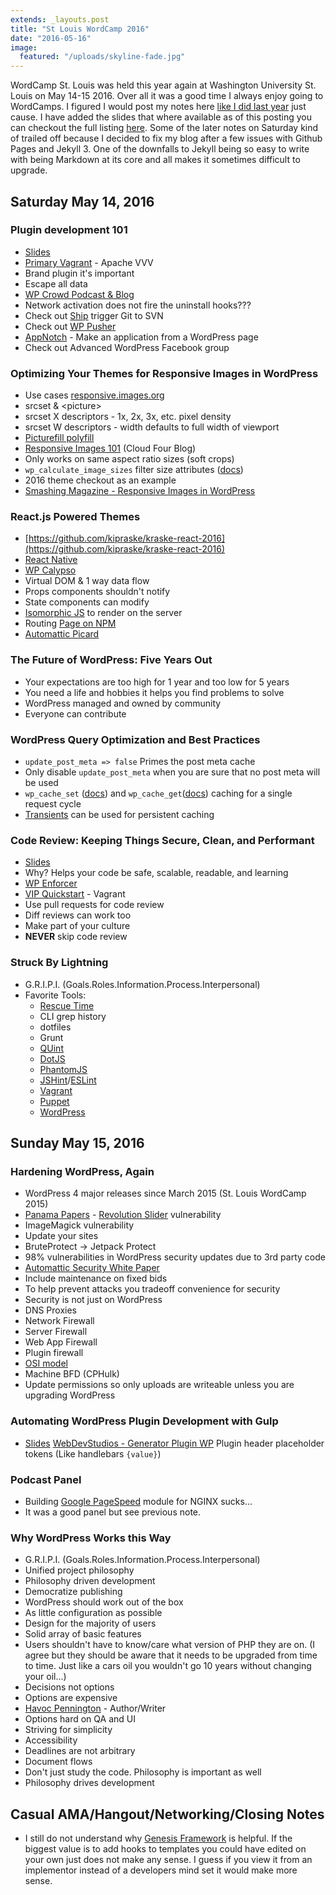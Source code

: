 ```yaml
---
extends: _layouts.post
title: "St Louis WordCamp 2016"
date: "2016-05-16"
image:
  featured: "/uploads/skyline-fade.jpg"
---
```


WordCamp St. Louis was held this year again at Washington University St. Louis on May 14-15 2016. Over all it was a good time I always enjoy going to WordCamps. I figured I would post my notes here [like I did last year](http://danholloran.me/2015/03/15/st-louis-wordcamp-2015/) just cause. I have added the slides that where available as of this posting you can checkout the full listing [here](https://2016.stlouis.wordcamp.org/2016/05/16/speaker-slides-round-up/). Some of the later notes on Saturday kind of trailed off because I decided to fix my blog after a few issues with Github Pages and Jekyll 3. One of the downfalls to Jekyll being so easy to write with being Markdown at its core and all makes it sometimes difficult to upgrade.

## Saturday May 14, 2016

### Plugin development 101
- [Slides](http://whoischris.com/slides/plugin-dev-101.pdf)
- [Primary Vagrant](https://github.com/ChrisWiegman/Primary-Vagrant) - Apache VVV
- Brand plugin it's important
- Escape all data
- [WP Crowd Podcast & Blog](http://www.thewpcrowd.com/)
- Network activation does not fire the uninstall hooks???
- Check out [Ship](http://ship.getherbert.com/) trigger Git to SVN
- Check out [WP Pusher](https://wppusher.com/)
- [AppNotch](http://www.appnotch.com/) - Make an application from a WordPress page
- Check out Advanced WordPress Facebook group

### Optimizing Your Themes for Responsive Images in WordPress
- Use cases [responsive.images.org](http://responsive.images.org)
- srcset & &lt;picture&gt;
- srcset X descriptors - 1x, 2x, 3x, etc. pixel density
- srcset W descriptors - width defaults to full width of viewport
- [Picturefill polyfill](https://scottjehl.github.io/picturefill/)
- [Responsive Images 101](http://blog.cloudfour.com/responsive-images-101-definitions/) (Cloud Four Blog)
- Only works on same aspect ratio sizes (soft crops)
- `wp_calculate_image_sizes` filter size attributes ([docs](https://developer.wordpress.org/reference/functions/wp_calculate_image_sizes/))
- 2016 theme checkout as an example
- [Smashing Magazine - Responsive Images in WordPress](https://www.smashingmagazine.com/2015/12/responsive-images-in-wordpress-core/)

### React.js Powered Themes
- [https://github.com/kipraske/kraske-react-2016](https://github.com/kipraske/kraske-react-2016)
- [React Native](https://facebook.github.io/react-native/)
- [WP Calypso](https://developer.wordpress.com/calypso/)
- Virtual DOM & 1 way data flow
- Props components shouldn't notify
- State components can modify
- [Isomorphic JS](http://isomorphic.net/) to render on the server
- Routing [Page on NPM](https://www.npmjs.com/package/page)
- [Automattic Picard](https://github.com/Automattic/Picard)
### The Future of WordPress: Five Years Out
- Your expectations are too high for 1 year and too low for 5 years
- You need a life and hobbies it helps you find problems to solve
- WordPress managed and owned by community
- Everyone can contribute

### WordPress Query Optimization and Best Practices
- `update_post_meta => false` Primes the post meta cache
- Only disable `update_post_meta` when you are sure that no post meta will be used
- `wp_cache_set` ([docs](https://codex.wordpress.org/Function_Reference/wp_cache_set)) and `wp_cache_get`([docs](https://codex.wordpress.org/Function_Reference/wp_cache_get)) caching for a single request cycle
- [Transients](https://codex.wordpress.org/Transients_API) can be used for persistent caching

### Code Review: Keeping Things Secure, Clean, and Performant
- [Slides](http://www.slideshare.net/ryanmarkel/ryan-markel-wordcamp-stl-2016-code-review)
- Why? Helps your code be safe, scalable, readable, and learning
- [WP Enforcer](https://github.com/stevegrunwell/wp-enforcer)
- [VIP Quickstart](https://vip.wordpress.com/documentation/vip/quickstart/) - Vagrant
- Use pull requests for code review
- Diff reviews can work too
- Make part of your culture
- **NEVER** skip code review

### Struck By Lightning
- G.R.I.P.I. (Goals.Roles.Information.Process.Interpersonal)
- Favorite Tools:
	- [Rescue Time](https://www.rescuetime.com/)
	- CLI grep history
	- dotfiles
	- Grunt
	- [QUint](https://qunitjs.com/)
	- [DotJS](https://github.com/defunkt/dotjs)
	- [PhantomJS](http://phantomjs.org/)
	- [JSHint](http://jshint.com/)/[ESLint](http://eslint.org/)
	- [Vagrant](https://www.vagrantup.com/)
	- [Puppet](https://puppet.com/)
	- [WordPress](https://wordpress.org/)

## Sunday May 15, 2016

### Hardening WordPress, Again
- WordPress 4 major releases since March 2015 (St. Louis WordCamp 2015)
- [Panama Papers](https://panamapapers.icij.org/) - [Revolution Slider](https://revolution.themepunch.com/) vulnerability
- ImageMagick vulnerability
- Update your sites
- BruteProtect -> Jetpack Protect
- 98% vulnerabilities in WordPress security updates due to 3rd party code
- [Automattic Security White Paper](https://wordpress.org/about/security/)
- Include maintenance on fixed bids
- To help prevent attacks you tradeoff convenience for security
- Security is not just on WordPress
- DNS Proxies
- Network Firewall
- Server Firewall
- Web App Firewall
- Plugin firewall
- [OSI model](https://en.wikipedia.org/wiki/OSI_model)
- Machine BFD (CPHulk)
- Update permissions so only uploads are writeable unless you are upgrading WordPress

### Automating WordPress Plugin Development with Gulp
- [Slides](http://www.slideshare.net/mikehale1/automating-wordpress-plugin-development-with-gulp)
[WebDevStudios - Generator Plugin WP](https://github.com/WebDevStudios/generator-plugin-wp)
Plugin header placeholder tokens (Like handlebars `{value}`)

### Podcast Panel
- Building [Google PageSpeed](https://developers.google.com/speed/pagespeed/module/) module for NGINX sucks...
- It was a good panel but see previous note.

### Why WordPress Works this Way
- G.R.I.P.I. (Goals.Roles.Information.Process.Interpersonal)
- Unified project philosophy
- Philosophy driven development
- Democratize publishing
- WordPress should work out of the box
- As little configuration as possible
- Design for the majority of users
- Solid array of basic features
- Users shouldn't have to know/care what version of PHP they are on. (I agree but they should be aware that it needs to be upgraded from time to time. Just like a cars oil you wouldn't go 10 years without changing your oil...)
- Decisions not options
- Options are expensive
- [Havoc Pennington](https://en.wikipedia.org/wiki/Havoc_Pennington) - Author/Writer
- Options hard on QA and UI
- Striving for simplicity
- Accessibility
- Deadlines are not arbitrary
- Document flows
- Don't just study the code. Philosophy is important as well
- Philosophy drives development

## Casual AMA/Hangout/Networking/Closing Notes
- I still do not understand why [Genesis Framework](http://my.studiopress.com/themes/genesis/) is helpful. If the biggest value is to add hooks to templates you could have edited on your own just does not make any sense. I guess if you view it from an implementor instead of a developers mind set it would make more sense.
